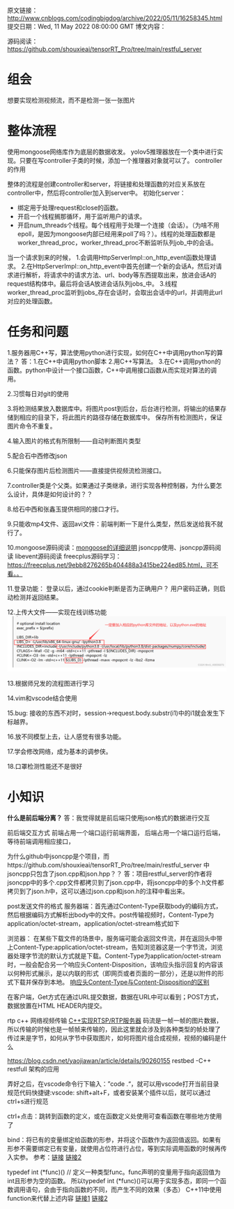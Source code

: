 原文链接：http://www.cnblogs.com/codingbigdog/archive/2022/05/11/16258345.html
提交日期：Wed, 11 May 2022 08:00:00 GMT
博文内容：

源码阅读：https://github.com/shouxieai/tensorRT_Pro/tree/main/restful_server

# 组会
想要实现检测视频流，而不是检测一张一张图片


# 整体流程
使用mongoose网络库作为底层的数据收发。
yolov5推理器放在一个类中进行实现。只要在写controller子类的时候，添加一个推理器对象就可以了。
controller的作用


整体的流程是创建controller和server，将链接和处理函数的对应关系放在controller中，然后将controller加入到server中。
初始化server：
- 绑定用于处理request和close的函数。
- 开启一个线程搁那循环，用于监听用户的请求。
- 开启num_threads个线程。每个线程用于处理一个连接（会话）。（为啥不用epoll，是因为mongoose内部已经用来poll了吗？）。线程的处理函数都是worker_thread_proc，worker_thread_proc不断监听队列job_中的会话。

当一个请求到来的时候，
1.会调用HttpServerImpl::on_http_event函数处理请求。
2.在HttpServerImpl::on_http_event中首先创建一个新的会话A，然后对请求进行解析，将请求中的请求方法、url、body等东西提取出来，放进会话A的request结构体中。最后将会话A放进会话队列jobs_中。
3.线程worker_thread_proc监听到jobs_存在会话时，会取出会话中的url，并调用此url对应的处理函数。





# 任务和问题
1.服务器用C++写，算法使用python进行实现，如何在C++中调用python写的算法？
答：1.在C++中调用python脚本
2.用C++写算法。
3.在C++调用python的函数。python中设计一个接口函数，C++中调用接口函数从而实现对算法的调用。


2.习惯每日对git的使用


3.将检测结果放入数据库中。将图片post到后台，后台进行检测，将输出的结果存储到相应的目录下，将此图片的路径存储在数据库中。
保存所有检测图片，保证图片命令不重复。


4.输入图片的格式有所限制——自动判断图片类型


5.配合石中西修改json

6.只能保存图片后检测图片——直接提供视频流检测接口。

7.controller类是个父类。如果通过子类继承，进行实现各种控制器，为什么要怎么设计，具体是如何设计的？？

8.给石中西和张鑫玉提供相同的接口才行。

9.只能收mp4文件、返回avi文件：前端判断一下是什么类型，然后发送给我不就行了。


10.mongoose源码阅读：[mongoose的详细说明](https://github.com/cesanta/mongoose/tree/master/docs)
jsoncpp使用、jsoncpp源码阅读
libevent源码阅读
freecplus源码学习：https://freecplus.net/9ebb8276265b404488a3415be224ed85.html，可不看。。

11.登录功能：
登录以后，通过cookie判断是否为正确用户？
用户密码正确，则启动检测并返回结果。

12.上传大文件——实现在线训练功能
![](源码查看_img/1617829-20220614152445159-952359619.png)


13.根据师兄发的流程图进行学习


14.vim和vscode结合使用

15.bug: 接收的东西不对时，session->request.body.substr(i1)中的i1就会发生下标越界。


16.放不同模型上去，让人感觉有很多功能。

17.学会修改网络，成为基本的调参侠。

18.口罩检测性能还不是很好

# 小知识
**什么是前后端分离？**
答：我觉得就是前后端只使用json格式的数据进行交互

前后端交互方式
前端占用一个端口运行前端界面，
后端占用一个端口运行后端，等待前端调用相应接口，

为什么github中jsoncpp是个项目，而https://github.com/shouxieai/tensorRT_Pro/tree/main/restful_server
中jsoncpp只包含了json.cpp和json.hpp？？
答：项目restful_server的作者将jsoncpp中的多个.cpp文件都拷贝到了json.cpp中，将jsoncpp中的多个.h文件都拷贝到了json.h中，这可以通过json.cpp和json.h的注释中看出来。








post发送文件的格式
服务器端：首先通过Content-Type获取body的编码方式，然后根据编码方式解析出body中的文件。post传输视频时，Content-Type为application/octet-stream，application/octet-stream格式如下


浏览器：
在某些下载文件的场景中，服务端可能会返回文件流，并在返回头中带上Content-Type:application/octet-stream，告知浏览器这是一个字节流，浏览器处理字节流的默认方式就是下载。Content-Type为application/octet-stream时，一般会配合另一个响应头Content-Disposition，该响应头指示回复的内容该以何种形式展示，是以内联的形式（即网页或者页面的一部分），还是以附件的形式下载并保存到本地。
[响应头Content-Type与Content-Disposition的区别](https://blog.csdn.net/LKJgdut/article/details/104249679)

在客户端，Get方式在通过URL提交数据，数据在URL中可以看到；POST方式，数据放置在HTML HEADER内提交。



rtp c++ 网络视频传输
[C++实现RTSP/RTP服务器](https://blog.csdn.net/longruic/article/details/115817371)
码流是一帧一帧的图片数据，所以传输的时候也是一帧帧来传输的，因此这里就会涉及到各种类型的帧处理了
传过来是字节，如何从字节中获取图片，如何将图片组合成视频，视频的编码是什么







https://blog.csdn.net/yaojiawan/article/details/90260155   restbed -C++ restfull 架构的应用


弄好之后，在vscode命令行下输入：”code .“，就可以用vscode打开当前目录
规范代码快捷键:vscode: shift+alt+F，或者安装某个插件以后，就可以通过ctrl+s进行规范

ctrl+点击：跳转到函数的定义，或在函数定义处使用可查看函数在哪些地方使用了


bind：将已有的变量绑定给函数的形参，并将这个函数作为返回值返回。如果有形参不需要绑定已有变量，就使用占位符进行占位，等到实际调用函数的时候再传入实参。
参考：[链接](https://blog.csdn.net/u013654125/article/details/100140328)
[链接2](https://www.cnblogs.com/yunyuanfeng/p/15032506.html)


typedef int (*func)()  // 定义一种类型func。func声明的变量用于指向返回值为int且形参为空的函数。
所以typedef int (*func)()可以用于实现多态，即同一个函数调用语句，会由于指向函数的不同，而产生不同的效果（多态）
C++11中使用function来代替上述内容
[链接1](https://blog.csdn.net/baoendemao/article/details/41209697)
[链接2](https://zhuanlan.zhihu.com/p/161356621)
